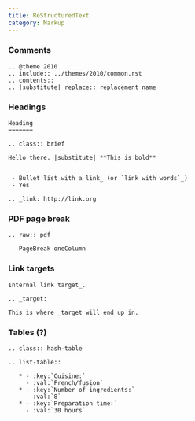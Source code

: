 ```yaml
---
title: ReStructuredText
category: Markup
---
```


### Comments

    .. @theme 2010
    .. include:: ../themes/2010/common.rst
    .. contents::
    .. |substitute| replace:: replacement name

### Headings

    Heading
    =======

    .. class:: brief

    Hello there. |substitute| **This is bold**


     - Bullet list with a link_ (or `link with words`_)
     - Yes

    .. _link: http://link.org

### PDF page break

    .. raw:: pdf

       PageBreak oneColumn

### Link targets

    Internal link target_.

    .. _target:

    This is where _target will end up in.

### Tables (?)

    .. class:: hash-table

    .. list-table::

       * - :key:`Cuisine:`
         - :val:`French/fusion`
       * - :key:`Number of ingredients:`
         - :val:`8`
       * - :key:`Preparation time:`
         - :val:`30 hours`
